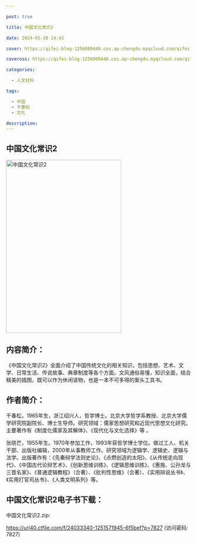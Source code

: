 ```yaml
---

post: true

title: 中国文化常识2

date: 2024-05-30 14:43

cover: https://qifei-blog-1256009448.cos.ap-chengdu.myqcloud.com/qifei-blog/s29574465.jpg

coveross: https://qifei-blog-1256009448.cos.ap-chengdu.myqcloud.com/qifei-blog/s29574465.jpg

categories:

  - 人文社科

tags:

  - 中国
  - 干春松
  - 文化

description:
---
```


## 中国文化常识2

<img alt="中国文化常识2" class="aligncenter loading" data-was-processed="true" decoding="async" fetchpriority="high" height="471" src="https://qifei-blog-1256009448.cos.ap-chengdu.myqcloud.com/qifei-blog/s29574465.jpg" style="cursor: zoom-in;" width="314"/>

## 内容简介：

《中国文化常识2》全面介绍了中国传统文化的相关知识，包括思想、艺术、文学、日常生活、传说故事、典章制度等各个方面。文风通俗易懂，知识全面，结合精美的插图，既可以作为休闲读物，也是一本不可多得的案头工具书。

## 作者简介：

干春松，1965年生，浙江绍兴人，哲学博士。北京大学哲学系教授、北京大学儒学研究院副院长、博士生导师。研究领域：儒家思想研究和近现代思想文化研究。主要著作有《制度化儒家及其解体》、《现代化与文化选择》等 。

张晓芒，1955年生。1970年参加工作，1993年获哲学博士学位。做过工人、机关干部、出版社编辑，2000年从事教师工作。研究领域为逻辑学、逻辑史、逻辑与法学。出版著作有：《先秦辩学法则史论》、《点燃创造的太阳》、《从传统走向现代》、《中国古代论辩艺术》、《创新思维训练》、《逻辑思维训练》、《惠施、公孙龙与三晋名家》、《普通逻辑教程》（合著）、《批判性思维》（合著）、《实用辩说丛书》、《实用打官司丛书》、《人类文明系列》等。

## 中国文化常识2电子书下载：

中国文化常识2.zip: 

https://url40.ctfile.com/f/24033340-1251571945-6f5bef?p=7827 (访问密码: 7827)
